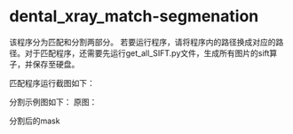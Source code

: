# dental_xray_match-segmenation
该程序分为匹配和分割两部分。
若要运行程序，请将程序内的路径换成对应的路径。对于匹配程序，还需要先运行get_all_SIFT.py文件，生成所有图片的sift算子，并保存至硬盘。

匹配程序运行截图如下：

分割示例图如下：
原图：

分割后的mask
